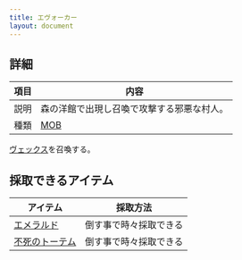 ```yaml
---
title: エヴォーカー
layout: document
---
```

## 詳細

|項目|内容|
|---|---|
|説明|森の洋館で出現し召喚で攻撃する邪悪な村人。|
|種類|[MOB](MOB)|

[ヴェックス](ヴェックス)を召喚する。

## 採取できるアイテム

|アイテム|採取方法|
|---|---|
|[エメラルド](エメラルド)|倒す事で時々採取できる|
|[不死のトーテム](不死のトーテム)|倒す事で時々採取できる|

